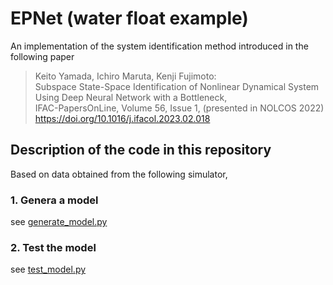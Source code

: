 # EPNet (water float example)

An implementation of the system identification method introduced in the following paper

> Keito Yamada, Ichiro Maruta, Kenji Fujimoto:  
> Subspace State-Space Identification of Nonlinear Dynamical System Using Deep Neural Network with a Bottleneck,  
> IFAC-PapersOnLine, Volume 56, Issue 1,   (presented in NOLCOS 2022)   
> https://doi.org/10.1016/j.ifacol.2023.02.018

## Description of the code in this repository
Based on data obtained from the following simulator,

### 1. Genera a model 
see [generate_model.py](generate_model.py)

### 2. Test the model 
see [test_model.py](./test_model.py)
   
